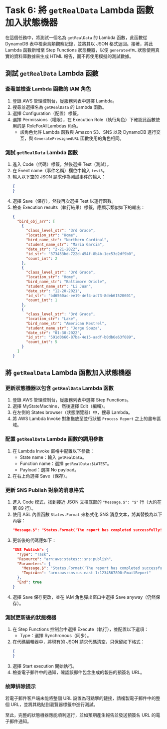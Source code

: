 # Task 6: 將 `getRealData` Lambda 函數加入狀態機器

在這個任務中，將測試一個名為 `getRealData` 的 Lambda 函數，此函數從 DynamoDB 表中檢索鳥類觀察記錄，並將其以 JSON 格式返回。接著，將此 Lambda 函數新增至 Step Functions 狀態機器，以便 `generateHTML` 狀態使用真實的資料庫數據來生成 HTML 報告，而不再使用模擬的測試數據。

## 測試 `getRealData` Lambda 函數

### 查看並檢查 Lambda 函數的 IAM 角色

1. 登錄 AWS 管理控制台，從服務列表中選擇 Lambda。
2. 搜尋並選擇名為 `getRealData` 的 Lambda 函數。
3. 選擇 Configuration（配置）標籤。
4. 選擇 Permissions（權限），在 Execution Role（執行角色）下確認此函數使用的是 RoleForAllLambdas 角色。
   - 該角色允許 Lambda 函數與 Amazon S3、SNS 以及 DynamoDB 進行交互，與 `GeneratePresignedURL` 函數使用的角色相同。

### 測試 `getRealData` Lambda 函數

1. 進入 Code（代碼）標籤，然後選擇 Test（測試）。
2. 在 Event name（事件名稱）欄位中輸入 `test3`。
3. 輸入以下空的 JSON 請求作為測試事件的輸入：
   ```json
   {
   }
   ```
4. 選擇 Save（保存），然後再次選擇 Test 以運行函數。
5. 檢查 Execution results（執行結果）標籤，應顯示類似如下的輸出：
   ```json
   {
     "bird_obj_arr": [
       {
         "class_level_str": "3rd Grade",
         "location_str": "Home",
         "bird_name_str": "Northern Cardinal",
         "student_name_str": "Maria Garcia",
         "date_str": "2-21-2022",
         "id_str": "373453bd-722d-454f-8b4b-1ec53e2df9b0",
         "count_int": 2
       },
       {
         "class_level_str": "3rd Grade",
         "location_str": "Home",
         "bird_name_str": "Baltimore Oriole",
         "student_name_str": "Li Juan",
         "date_str": "12-20-2021",
         "id_str": "bd6560ac-ee19-4ef4-ac73-8deb61520601",
         "count_int": 1
       },
       {
         "class_level_str": "3rd Grade",
         "location_str": "Lake",
         "bird_name_str": "American Kestrel",
         "student_name_str": "Jorge Souza",
         "date_str": "01-30-2022",
         "id_str": "591d0b66-87ba-4e15-aadf-b0db6e63f089",
         "count_int": 5
       }
     ]
   }
   ```

## 將 `getRealData` Lambda 函數加入狀態機器

### 更新狀態機器以包含 `getRealData` Lambda 函數

1. 登錄 AWS 管理控制台，從服務列表中選擇 Step Functions。
2. 選擇 MyStateMachine，然後選擇 Edit（編輯）。
3. 在左側的 States browser（狀態瀏覽器）中，搜尋 Lambda。
4. 將 AWS Lambda Invoke 對象拖放至並行狀態 `Process Report` 之上的畫布區域。

### 配置 `getRealData` Lambda 函數的調用參數

1. 在 Lambda Invoke 窗格中配置以下參數：
   - State name：輸入 `getRealData`。
   - Function name：選擇 `getRealData:$LATEST`。
   - Payload：選擇 No payload。
2. 在右上角選擇 Save（保存）。

### 更新 SNS Publish 對象的消息格式

1. 進入 Code 模式，找到接近 JSON 文檔底部的 `"Message.$": "$"` 行（大約在第 89 行）。
2. 使用 ASL 內置函數 `States.Format` 來格式化 SNS 消息文本，將其替換為以下內容：
   ```json
   "Message.$": "States.Format('The report has completed successfully! Here is your secure URL:\\n\\n{}', $[1].presigned_url_str)"
   ```
3. 更新後的代碼應如下：
   ```json
   "SNS Publish": {
     "Type": "Task",
     "Resource": "arn:aws:states:::sns:publish",
     "Parameters": {
       "Message.$": "States.Format('The report has completed successfully! Here is your secure URL:\\n\\n{}', $[1].presigned_url_str)",
       "TopicArn": "arn:aws:sns:us-east-1:1234567890:EmailReport"
     },
     "End": true
   }
   ```
4. 選擇 Save 保存更改，並在 IAM 角色彈出窗口中選擇 Save anyway（仍然保存）。

### 測試更新後的狀態機器

1. 在 Step Functions 控制台中選擇 Execute（執行），並配置以下選項：
   - Type：選擇 Synchronous（同步）。
2. 在代碼編輯器中，將現有的 JSON 請求代碼清空，只保留如下格式：
   ```json
   {
   }
   ```
3. 選擇 Start execution 開始執行。
4. 檢查電子郵件中的通知，確認該郵件包含生成的報告的預簽名 URL。

### 故障排除提示

若電子郵件客戶端未能將整個 URL 設置為可點擊的鏈接，請複製電子郵件中的整個 URL，並將其粘貼到瀏覽器標籤中進行測試。

至此，完整的狀態機器應能順利運行，並如預期產生報告並發送預簽名 URL 的電子郵件通知。